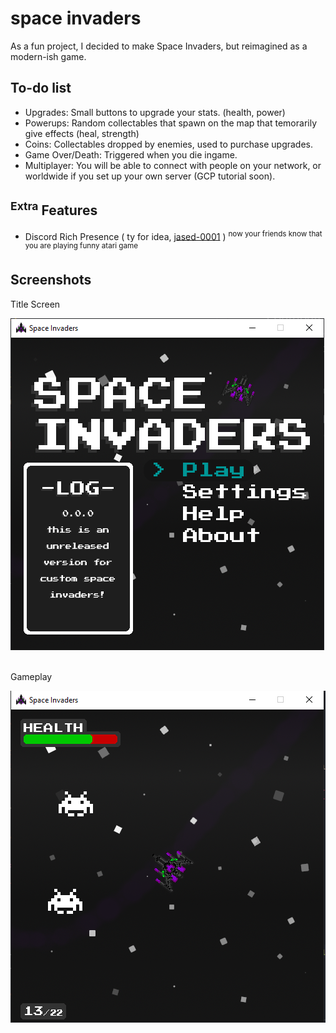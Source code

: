 # space invaders
As a fun project, I decided to make Space Invaders, but reimagined as a modern-ish game.

## To-do list

- Upgrades: Small buttons to upgrade your stats. (health, power)
- Powerups: Random collectables that spawn on the map that temorarily give effects (heal, strength)
- Coins: Collectables dropped by enemies, used to purchase upgrades.
- Game Over/Death: Triggered when you die ingame.
- Multiplayer: You will be able to connect with people on your network, or worldwide if you set up your own server (GCP tutorial soon).

## <sup>Extra</sup> Features

- Discord Rich Presence ( ty for idea, [jased-0001](https://github.com/Jased-0001) ) <sup>now your friends know that you are playing funny atari game


## Screenshots

Title Screen
<br>

![Title Screen](https://github.com/AregPrograms/space-invaders/blob/main/github/title-screen.png?raw=true)

<br>
Gameplay

![Gameplay](https://github.com/AregPrograms/space-invaders/blob/main/github/gameplay.png?raw=true)

